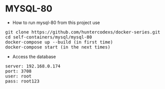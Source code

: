# MYSQL-80

- How to run mysql-80 from this project use

<pre>
git clone https://github.com/huntercodexs/docker-series.git .
cd self-containers/mysql/mysql-80
docker-compose up --build (in first time)
docker-compose start (in the next times)
</pre>

- Access the database

<pre>
server: 192.168.0.174
port: 3708
user: root
pass: root123
</pre>